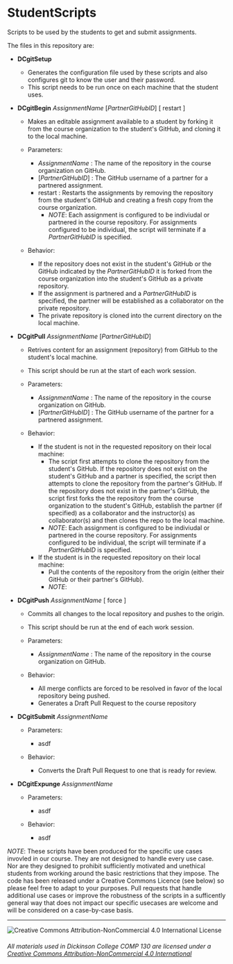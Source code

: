 # StudentScripts
Scripts to be used by the students to get and submit assignments.

The files in this repository are:
* __DCgitSetup__
  * Generates the configuration file used by these scripts and also configures git to know the user and their password.
  * This script needs to be run once on each machine that the student uses.
  
* __DCgitBegin__ _AssignmentName_ [_PartnerGitHubID_] [ restart ]
  * Makes an editable assignment available to a student by forking it from the course organization to the student's GitHub, and cloning it to the local machine.

  * Parameters:
    * _AssignmentName_ : The name of the repository in the course organization on GitHub.
    * [_PartnerGitHubID_] : The GitHub username of a partner for a partnered assignment.
    * restart : Restarts the assignments by removing the repository from the student's GitHub and creating a fresh copy from the course organization.
      * _NOTE_: Each assignment is configured to be indiviudal or partnered in the course repository. For assignments configured to be individual, the script will terminate if a _PartnerGitHubID_ is specified.
      
   * Behavior:
     * If the repository does not exist in the student's GitHub or the GitHub indicated by the _PartnerGitHubID_ it is forked from the course organization into the student's GitHub as a private repository.
     * If the assignment is partnered and a _PartnerGitHubID_ is specified, the partner will be established as a collaborator on the private repository.
     * The private repository is cloned into the current directory on the local machine.

    
* __DCgitPull__ _AssignmentName_ [_PartnerGitHubID_]
  * Retrives content for an assignment (repository) from GitHub to the student's local machine.
  * This script should be run at the start of each work session.
  
  * Parameters:
    * _AssignmentName_ : The name of the repository in the course organization on GitHub.
    * [_PartnerGitHubID_] : The GitHub username of the partner for a partnered assignment.
      
  * Behavior:
    * If the student is not in the requested repository on their local machine:
      * The script first attempts to clone the repository from the student's GitHub.  If the repository does not exist on the student's GitHub and a partner is specified, the script then attempts to clone the repository from the partner's GitHub.  If the repository does not exist in the partner's GitHub, the script first forks the the repository from the course organization to the student's GitHub, establish the partner (if specified) as a collaborator and the instructor(s) as collaborator(s) and then clones the repo to the local machine. 
      * _NOTE_: Each assignment is configured to be indiviudal or partnered in the course repository. For assignments configured to be individual, the script will terminate if a _PartnerGitHubID_ is specified.
    * If the student is in the requested repository on their local machine:
      * Pull the contents of the repository from the origin (either their GitHub or their partner's GitHub).
      * _NOTE_: 

* __DCgitPush__ _AssignmentName_ [ force ]
  * Commits all changes to the local repository and pushes to the origin.
  * This script should be run at the end of each work session.
    
  * Parameters:
    * _AssignmentName_ : The name of the repository in the course organization on GitHub.
    
  * Behavior:
    * All merge conflicts are forced to be resolved in favor of the local repository being pushed. 
    * Generates a Draft Pull Request to the course repository

* __DCgitSubmit__ _AssignmentName_

  * Parameters:
    * asdf
    
  * Behavior:
    * Converts the Draft Pull Request to one that is ready for review.
    
* __DCgitExpunge__ _AssignmentName_

  * Parameters:
    * asdf
    
  * Behavior:
    * asdf

_NOTE_: These scripts have been produced for the specific use cases invovled in our course.  They are not designed to handle every use case. Nor are they designed to prohibit sufficiently motivated and unethical students from working around the basic restrictions that they impose.  The code has been released under a Creative Commons Licence (see below) so please feel free to adapt to your purposes. Pull requests that handle additional use cases or improve the robustness of the scripts in a sufficently general way that does not impact our specific usecases are welcome and will be considered on a case-by-case basis.

___
![Creative Commons Attribution-NonCommercial 4.0 International License](https://i.creativecommons.org/l/by-nc/4.0/88x31.png "Creative Commons Attribution-NonCommercial 4.0 International License")
###### All materials used in Dickinson College COMP 130</span> are licensed under a [Creative Commons Attribution-NonCommercial 4.0 International ](http://creativecommons.org/licenses/by-nc/4.0/)
